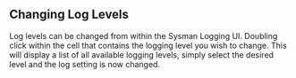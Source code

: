 ## Changing Log Levels

Log levels can be changed from within the Sysman Logging UI. Doubling click within the cell that contains the logging level you wish to change. This will display a list of all available logging levels, simply select the desired level and the log setting is now changed.


![]()

